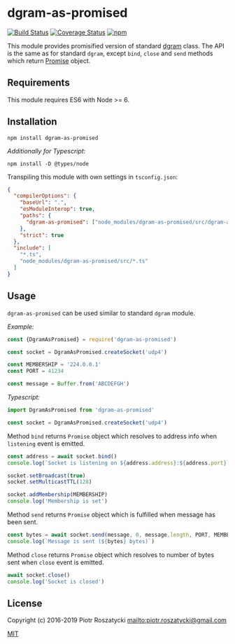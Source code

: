 # dgram-as-promised

<!-- markdownlint-disable MD013 -->
[![Build Status](https://secure.travis-ci.org/dex4er/js-dgram-as-promised.svg)](http://travis-ci.org/dex4er/js-dgram-as-promised) [![Coverage Status](https://coveralls.io/repos/github/dex4er/js-dgram-as-promised/badge.svg)](https://coveralls.io/github/dex4er/js-dgram-as-promised) [![npm](https://img.shields.io/npm/v/dgram-as-promised.svg)](https://www.npmjs.com/package/dgram-as-promised)
<!-- markdownlint-enable MD013 -->

This module provides promisified version of standard
[dgram](https://nodejs.org/api/dgram.html) class. The API is
the same as for standard `dgram`, except `bind`, `close` and `send` methods
which return
[Promise](https://developer.mozilla.org/en-US/docs/Web/JavaScript/Reference/Global_Objects/Promise)
object.

## Requirements

This module requires ES6 with Node >= 6.

## Installation

```shell
npm install dgram-as-promised
```

_Additionally for Typescript:_

```shell
npm install -D @types/node
```

Transpiling this module with own settings in `tsconfig.json`:

```json
{
  "compilerOptions": {
    "baseUrl": ".",
    "esModuleInterop": true,
    "paths": {
      "dgram-as-promised": ["node_modules/dgram-as-promised/src/dgram-as-promised"]
    },
    "strict": true
  },
  "include": [
    "*.ts",
    "node_modules/dgram-as-promised/src/*.ts"
  ]
}
```

## Usage

`dgram-as-promised` can be used similar to standard `dgram` module.

_Example:_

```js
const {DgramAsPromised} = require('dgram-as-promised')

const socket = DgramAsPromised.createSocket('udp4')

const MEMBERSHIP = '224.0.0.1'
const PORT = 41234

const message = Buffer.from('ABCDEFGH')
```

_Typescript:_

```ts
import DgramAsPromised from 'dgram-as-promised'

const socket = DgramAsPromised.createSocket('udp4')
```

Method `bind` returns `Promise` object which resolves to address info when
`listening` event is emitted.

```js
const address = await socket.bind()
console.log(`Socket is listening on ${address.address}:${address.port}`)

socket.setBroadcast(true)
socket.setMulticastTTL(128)

socket.addMembership(MEMBERSHIP)
console.log('Membership is set')
```

Method `send` returns `Promise` object which is fulfilled when message has been
sent.

```js
const bytes = await socket.send(message, 0, message.length, PORT, MEMBERSHIP)
console.log(`Message is sent (${bytes} bytes)`)
```

Method `close` returns `Promise` object which resolves to number of bytes sent
when `close` event is emitted.

```js
await socket.close()
console.log('Socket is closed')
```

## License

Copyright (c) 2016-2019 Piotr Roszatycki <mailto:piotr.roszatycki@gmail.com>

[MIT](https://opensource.org/licenses/MIT)
